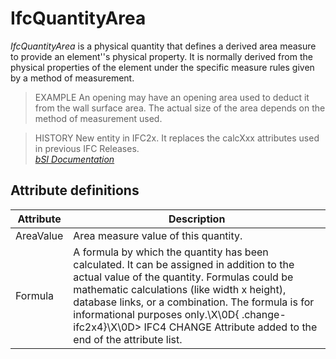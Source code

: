 IfcQuantityArea
===============
_IfcQuantityArea_ is a physical quantity that defines a derived area measure
to provide an element''s physical property. It is normally derived from the
physical properties of the element under the specific measure rules given by a
method of measurement.  
  
> EXAMPLE  An opening may have an opening area used to deduct it from the wall
> surface area. The actual size of the area depends on the method of
> measurement used.  
  
> HISTORY  New entity in IFC2x. It replaces the calcXxx attributes used in
> previous IFC Releases.  
[ _bSI
Documentation_](https://standards.buildingsmart.org/IFC/DEV/IFC4_2/FINAL/HTML/schema/ifcquantityresource/lexical/ifcquantityarea.htm)


Attribute definitions
---------------------
| Attribute   | Description                                                                                                                                                                                                                                                                                                                                                           |
|-------------|-----------------------------------------------------------------------------------------------------------------------------------------------------------------------------------------------------------------------------------------------------------------------------------------------------------------------------------------------------------------------|
| AreaValue   | Area measure value of this quantity.                                                                                                                                                                                                                                                                                                                                  |
| Formula     | A formula by which the quantity has been calculated. It can be assigned in addition to the actual value of the quantity. Formulas could be mathematic calculations (like width x height), database links, or a combination. The formula is for informational purposes only.\X\0D{ .change-ifc2x4}\X\0D> IFC4 CHANGE Attribute added to the end of the attribute list. |

